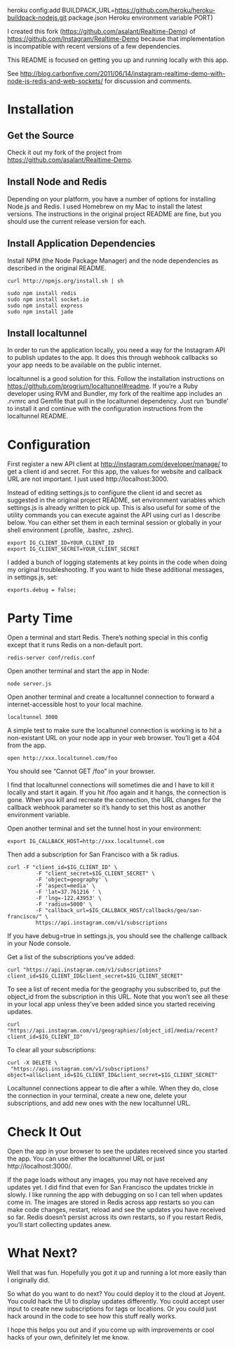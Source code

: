 heroku config:add BUILDPACK_URL=https://github.com/heroku/heroku-buildpack-nodejs.git
package.json
Heroku
environment variable PORT)







I created this fork (https://github.com/asalant/Realtime-Demo) of
https://github.com/Instagram/Realtime-Demo because that implementation is
incompatible with recent versions of a few dependencies.

This README is focused on getting you up and running locally with this
app.

See
http://blog.carbonfive.com/2011/06/14/instagram-realtime-demo-with-node-js-redis-and-web-sockets/
for discussion and comments.

# Installation

## Get the Source

Check it out my fork of the project from https://github.com/asalant/Realtime-Demo.

## Install Node and Redis

Depending on your platform, you have a number of options for installing Node.js
and Redis. I used Homebrew on my Mac to install the latest versions. The
instructions in the original project README are fine, but you should use
the current release version for each.

## Install Application Dependencies

Install NPM (the Node Package Manager) and the node dependencies as described
in the original README.

    curl http://npmjs.org/install.sh | sh
     
    sudo npm install redis
    sudo npm install socket.io
    sudo npm install express
    sudo npm install jade

## Install localtunnel

In order to run the application locally, you need a way for the Instagram API
to publish updates to the app. It does this through webhook callbacks so your
app needs to be available on the public internet. 

localtunnel is a good solution for this. Follow the installation instructions
on https://github.com/progrium/localtunnel#readme. If you’re a Ruby developer 
using RVM and Bundler, my fork of the realtime app includes an .rvmrc and 
Gemfile that pull in the localtunnel dependency. Just run ‘bundle’ to install 
it and continue with the configuration instructions from the localtunnel README.

# Configuration

First register a new API client at http://instagram.com/developer/manage/ to
get a client id and secret. For this app, the values for website and callback
URL are not important. I just used http://localhost:3000.

Instead of editing settings.js to configure the client id and secret as
suggested in the original project README, set environment variables which
settings.js is already written to pick up. This is also useful for some of the
utility commands you can execute against the API using curl as I describe
below. You can either set them in each terminal session or globally in your
shell environment (.profile, .bashrc, .zshrc).

    export IG_CLIENT_ID=YOUR_CLIENT_ID
    export IG_CLIENT_SECRET=YOUR_CLIENT_SECRET

I added a bunch of logging statements at key points in the code when doing my
original troubleshooting. If you want to hide these additional messages, in
settings.js, set:

    exports.debug = false;

# Party Time

Open a terminal and start Redis. There’s nothing special in this config except
that it runs Redis on a non-default port.

    redis-server conf/redis.conf

Open another terminal and start the app in Node:

    node server.js

Open another terminal and create a localtunnel connection to forward a
internet-accessible host to your local machine.

    localtunnel 3000

A simple test to make sure the localtunnel connection is working is to hit a
non-existant URL on your node app in your web browser. You’ll get a 404 from
the app.

    open http://xxx.localtunnel.com/foo

You should see “Cannot GET /foo” in your browser.

I find that localtunnel connections will sometimes die and I have to kill it
locally and start it again. If you hit /foo again and it hangs, the connection
is gone. When you kill and recreate the connection, the URL changes for the
callback webhook parameter so it’s handy to set this host as another
environment variable.

Open another terminal and set the tunnel host in your environment:

    export IG_CALLBACK_HOST=http://xxx.localtunnel.com

Then add a subscription for San Francisco with a 5k radius.

    curl -F "client_id=$IG_CLIENT_ID" \
             -F "client_secret=$IG_CLIENT_SECRET" \
             -F 'object=geography' \
             -F 'aspect=media' \
             -F 'lat=37.761216 ' \
             -F 'lng=-122.43953' \
             -F 'radius=5000' \
             -F "callback_url=$IG_CALLBACK_HOST/callbacks/geo/san-francisco/" \
             https://api.instagram.com/v1/subscriptions

If you have debug=true in settings.js, you should see the challenge callback in
your Node console.

Get a list of the subscriptions you’ve added:

    curl "https://api.instagram.com/v1/subscriptions?client_id=$IG_CLIENT_ID&client_secret=$IG_CLIENT_SECRET"

To see a list of recent media for the geography you subscribed to, put the
object_id from the subscription in this URL. Note that you won’t see all these
in your local app unless they’ve been added since you started receiving
updates.

    curl "https://api.instagram.com/v1/geographies/[object_id]/media/recent?client_id=$IG_CLIENT_ID"

To clear all your subscriptions:

    curl -X DELETE \
     "https://api.instagram.com/v1/subscriptions?object=all&client_id=$IG_CLIENT_ID&client_secret=$IG_CLIENT_SECRET"

Localtunnel connections appear to die after a while. When they do, close the
connection in your terminal, create a new one, delete your subscriptions, and
add new ones with the new localtunnel URL.

# Check It Out

Open the app in your browser to see the updates received since you started the
app. You can use either the localtunnel URL or just http://localhost:3000/.

If the page loads without any images, you may not have received any updates
yet. I did find that even for San Francisco the updates trickle in slowly. I
like running the app with debugging on so I can tell when updates come in. The
images are stored in Redis across app restarts so you can make code changes,
restart, reload and see the updates you have received so far. Redis doesn’t
persist across its own restarts, so if you restart Redis, you’ll start
collecting updates anew.

# What Next?

Well that was fun. Hopefully you got it up and running a lot more easily than I
originally did.

So what do you want to do next? You could deploy it to the cloud at Joyent. You
could hack the UI to display updates differently. You could accept user input
to create new subscriptions for tags or locations. Or you could just hack
around in the code to see how this stuff really works.

I hope this helps you out and if you come up with improvements or cool hacks of
your own, definitely let me know.


